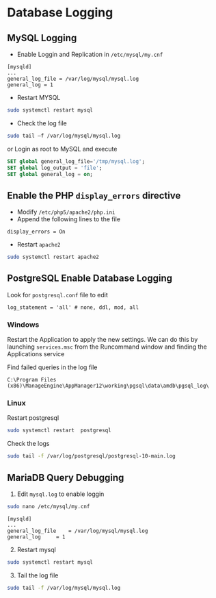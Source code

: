 # Database Logging
## MySQL Logging
- Enable Loggin and Replication in `/etc/mysql/my.cnf`
```vim
[mysqld]
...
general_log_file = /var/log/mysql/mysql.log
general_log = 1
```
- Restart MYSQL
```bash
sudo systemctl restart mysql
```
- Check the log file
```bash
sudo tail –f /var/log/mysql/mysql.log
```

or Login as root to MySQL and execute
```sql
SET global general_log_file='/tmp/mysql.log'; 
SET global log_output = 'file';
SET global general_log = on;
```

## Enable the PHP `display_errors` directive
- Modify `/etc/php5/apache2/php.ini`
- Append the following lines to the file
```vim
display_errors = On
```
- Restart `apache2`
```bash
sudo systemctl restart apache2
```



## PostgreSQL Enable Database Logging
Look for `postgresql.conf` file to edit
```vim
log_statement = 'all' # none, ddl, mod, all
```
 
 ### Windows
 
 Restart the Application to apply the new settings. We can do this by launching `services.msc` from the Runcommand window and finding the Applications  service
 
 Find failed queries in the log file 
 ```batch
 C:\Program Files (x86)\ManageEngine\AppManager12\working\pgsql\data\amdb\pgsql_log\
 ```
 
 ### Linux
 Restart postgresql
```bash
sudo systemctl restart  postgresql
```

Check the logs
```bash
sudo tail -f /var/log/postgresql/postgresql-10-main.log
```


## MariaDB Query Debugging
1. Edit `mysql.log` to enable loggin
```bash
sudo nano /etc/mysql/my.cnf
```

```vim
[mysqld]
...
general_log_file	= /var/log/mysql/mysql.log
general_log		= 1
```

2. Restart mysql 
```bash
sudo systemctl restart mysql
```

3. Tail the log file
```bash
sudo tail -f /var/log/mysql/mysql.log
```